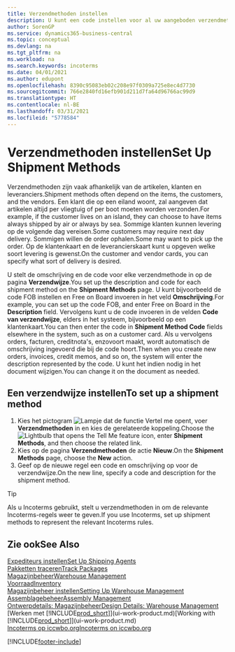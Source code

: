```yaml
---
title: Verzendmethoden instellen
description: U kunt een code instellen voor al uw aangeboden verzendmethoden en er gegevens over opgeven.
author: SorenGP
ms.service: dynamics365-business-central
ms.topic: conceptual
ms.devlang: na
ms.tgt_pltfrm: na
ms.workload: na
ms.search.keywords: incoterms
ms.date: 04/01/2021
ms.author: edupont
ms.openlocfilehash: 8390c95083eb02c208e97f0309a725e8ec4d7730
ms.sourcegitcommit: 766e2840fd16efb901d211d7fa64d96766ac99d9
ms.translationtype: HT
ms.contentlocale: nl-BE
ms.lasthandoff: 03/31/2021
ms.locfileid: "5778584"
---
```

# <a name="set-up-shipment-methods"></a><span data-ttu-id="c9033-103">Verzendmethoden instellen</span><span class="sxs-lookup"><span data-stu-id="c9033-103">Set Up Shipment Methods</span></span>

<span data-ttu-id="c9033-104">Verzendmethoden zijn vaak afhankelijk van de artikelen, klanten en leveranciers.</span><span class="sxs-lookup"><span data-stu-id="c9033-104">Shipment methods often depend on the items, the customers, and the vendors.</span></span> <span data-ttu-id="c9033-105">Een klant die op een eiland woont, zal aangeven dat artikelen altijd per vliegtuig of per boot moeten worden verzonden.</span><span class="sxs-lookup"><span data-stu-id="c9033-105">For example, if the customer lives on an island, they can choose to have items always shipped by air or always by sea.</span></span> <span data-ttu-id="c9033-106">Sommige klanten kunnen levering op de volgende dag vereisen.</span><span class="sxs-lookup"><span data-stu-id="c9033-106">Some customers may require next day delivery.</span></span> <span data-ttu-id="c9033-107">Sommigen willen de order ophalen.</span><span class="sxs-lookup"><span data-stu-id="c9033-107">Some may want to pick up the order.</span></span> <span data-ttu-id="c9033-108">Op de klantenkaart en de leverancierskaart kunt u opgeven welke soort levering is gewenst.</span><span class="sxs-lookup"><span data-stu-id="c9033-108">On the customer and vendor cards, you can specify what sort of delivery is desired.</span></span>

<span data-ttu-id="c9033-109">U stelt de omschrijving en de code voor elke verzendmethode in op de pagina **Verzendwijze**.</span><span class="sxs-lookup"><span data-stu-id="c9033-109">You set up the description and code for each shipment method on the **Shipment Methods** page.</span></span> <span data-ttu-id="c9033-110">U kunt bijvoorbeeld de code FOB instellen en Free on Board invoeren in het veld **Omschrijving**.</span><span class="sxs-lookup"><span data-stu-id="c9033-110">For example, you can set up the code FOB, and enter Free on Board in the **Description** field.</span></span> <span data-ttu-id="c9033-111">Vervolgens kunt u de code invoeren in de velden **Code van verzendwijze**, elders in het systeem, bijvoorbeeld op een klantenkaart.</span><span class="sxs-lookup"><span data-stu-id="c9033-111">You can then enter the code in **Shipment Method Code** fields elsewhere in the system, such as on a customer card.</span></span> <span data-ttu-id="c9033-112">Als u vervolgens orders, facturen, creditnota's, enzovoort maakt, wordt automatisch de omschrijving ingevoerd die bij de code hoort.</span><span class="sxs-lookup"><span data-stu-id="c9033-112">Then when you create new orders, invoices, credit memos, and so on, the system will enter the description represented by the code.</span></span> <span data-ttu-id="c9033-113">U kunt het indien nodig in het document wijzigen.</span><span class="sxs-lookup"><span data-stu-id="c9033-113">You can change it on the document as needed.</span></span>

## <a name="to-set-up-a-shipment-method"></a><span data-ttu-id="c9033-114">Een verzendwijze instellen</span><span class="sxs-lookup"><span data-stu-id="c9033-114">To set up a shipment method</span></span>

1. <span data-ttu-id="c9033-115">Kies het pictogram ![Lampje dat de functie Vertel me opent](media/ui-search/search_small.png "Vertel me wat u wilt doen"), voer **Verzendmethoden** in en kies de gerelateerde koppeling.</span><span class="sxs-lookup"><span data-stu-id="c9033-115">Choose the ![Lightbulb that opens the Tell Me feature](media/ui-search/search_small.png "Tell me what you want to do") icon, enter **Shipment Methods**, and then choose the related link.</span></span>
2. <span data-ttu-id="c9033-116">Kies op de pagina **Verzendmethoden** de actie **Nieuw**.</span><span class="sxs-lookup"><span data-stu-id="c9033-116">On the **Shipment Methods** page, choose the **New** action.</span></span>
3. <span data-ttu-id="c9033-117">Geef op de nieuwe regel een code en omschrijving op voor de verzendwijze.</span><span class="sxs-lookup"><span data-stu-id="c9033-117">On the new line, specify a code and description for the shipment method.</span></span>

> [!TIP]
> <span data-ttu-id="c9033-118">Als u Incoterms gebruikt, stelt u verzendmethoden in om de relevante Incoterms-regels weer te geven.</span><span class="sxs-lookup"><span data-stu-id="c9033-118">If you use Incoterms, set up shipment methods to represent the relevant Incoterms rules.</span></span>  

## <a name="see-also"></a><span data-ttu-id="c9033-119">Zie ook</span><span class="sxs-lookup"><span data-stu-id="c9033-119">See Also</span></span>

[<span data-ttu-id="c9033-120">Expediteurs instellen</span><span class="sxs-lookup"><span data-stu-id="c9033-120">Set Up Shipping Agents</span></span>](sales-how-to-set-up-shipping-agents.md)  
[<span data-ttu-id="c9033-121">Pakketten traceren</span><span class="sxs-lookup"><span data-stu-id="c9033-121">Track Packages</span></span>](sales-how-track-packages.md)  
[<span data-ttu-id="c9033-122">Magazijnbeheer</span><span class="sxs-lookup"><span data-stu-id="c9033-122">Warehouse Management</span></span>](warehouse-manage-warehouse.md)  
[<span data-ttu-id="c9033-123">Voorraad</span><span class="sxs-lookup"><span data-stu-id="c9033-123">Inventory</span></span>](inventory-manage-inventory.md)  
[<span data-ttu-id="c9033-124">Magazijnbeheer instellen</span><span class="sxs-lookup"><span data-stu-id="c9033-124">Setting Up Warehouse Management</span></span>](warehouse-setup-warehouse.md)  
[<span data-ttu-id="c9033-125">Assemblagebeheer</span><span class="sxs-lookup"><span data-stu-id="c9033-125">Assembly Management</span></span>](assembly-assemble-items.md)  
[<span data-ttu-id="c9033-126">Ontwerpdetails: Magazijnbeheer</span><span class="sxs-lookup"><span data-stu-id="c9033-126">Design Details: Warehouse Management</span></span>](design-details-warehouse-management.md)  
<span data-ttu-id="c9033-127">[Werken met [!INCLUDE[prod_short](includes/prod_short.md)]](ui-work-product.md)</span><span class="sxs-lookup"><span data-stu-id="c9033-127">[Working with [!INCLUDE[prod_short](includes/prod_short.md)]](ui-work-product.md)</span></span>  
[<span data-ttu-id="c9033-128">Incoterms op iccwbo.org</span><span class="sxs-lookup"><span data-stu-id="c9033-128">Incoterms on iccwbo.org</span></span>](https://iccwbo.org/resources-for-business/incoterms-rules)  

[!INCLUDE[footer-include](includes/footer-banner.md)]